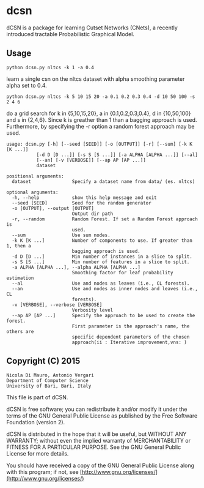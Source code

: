 # dcsn
dCSN is a package for learning Cutset Networks (CNets), a recently introduced tractable Probabilistic Graphical Model.

## Usage

    python dcsn.py nltcs -k 1 -a 0.4

learn a single csn on the nltcs dataset with alpha smoothing parameter
alpha set to 0.4.

    python dcsn.py nltcs -k 5 10 15 20 -a 0.1 0.2 0.3 0.4 -d 10 50 100 -s 2 4 6 

do a grid search for k in {5,10,15,20}, a in {0.1,0.2,0.3,0.4}, d in
{10,50,100} and s in {2,4,6}. Since k is greather than 1 than a
bagging approach is used. Furthermore, by specifying the -r option a
random forest approach may be used.

    usage: dcsn.py [-h] [--seed [SEED]] [-o [OUTPUT]] [-r] [--sum] [-k K [K ...]]
               [-d D [D ...]] [-s S [S ...]] [-a ALPHA [ALPHA ...]] [--al]
               [--an] [-v [VERBOSE]] [--ap AP [AP ...]]
               dataset

    positional arguments:
      dataset               Specify a dataset name from data/ (es. nltcs)
    
    optional arguments:
      -h, --help            show this help message and exit
      --seed [SEED]         Seed for the random generator
      -o [OUTPUT], --output [OUTPUT]
                            Output dir path
      -r, --random          Random Forest. If set a Random Forest approach is
                            used.
      --sum                 Use sum nodes.
      -k K [K ...]          Number of components to use. If greater than 1, then a
                            bagging approach is used.
      -d D [D ...]          Min number of instances in a slice to split.
      -s S [S ...]          Min number of features in a slice to split.
      -a ALPHA [ALPHA ...], --alpha ALPHA [ALPHA ...]
                            Smoothing factor for leaf probability estimation
      --al                  Use and nodes as leaves (i.e., CL forests).
      --an                  Use and nodes as inner nodes and leaves (i.e., CL
                            forests).
      -v [VERBOSE], --verbose [VERBOSE]
                            Verbosity level
      --ap AP [AP ...]      Specify the approach to be used to create the forest.
                            First parameter is the approach's name, the others are
                            specific dependent parameters of the chosen
                            approach(ii : Iterative improvement,vns: )


## Copyright (C) 2015

    Nicola Di Mauro, Antonio Vergari 
    Department of Computer Science 
    University of Bari, Bari, Italy 

This file is part of dCSN.
    
dCSN is free software; you can redistribute it and/or modify it under the terms of the GNU General Public License as published by the Free Software Foundation (version 2).

dCSN is distributed in the hope that it will be useful, but WITHOUT ANY WARRANTY; without even the implied warranty of MERCHANTABILITY or FITNESS FOR A PARTICULAR PURPOSE.  See the GNU General Public License for more details.

You should have received a copy of the GNU General Public License along with this program; if not,
see [http://www.gnu.org/licenses/](http://www.gnu.org/licenses/) 

